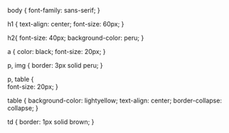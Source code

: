 body {
    font-family: sans-serif;
}

h1 {
    text-align: center;
    font-size: 60px;
}

h2{
    font-size: 40px;
    background-color: peru;
}

a {
    color: black;
    font-size: 20px;
}

p, img {
    border: 3px solid peru;
}

p, table {    
    font-size: 20px;
}

table {
    background-color: lightyellow;
    text-align: center;
    border-collapse: collapse;
}

td {
    border: 1px solid brown;
}
    
